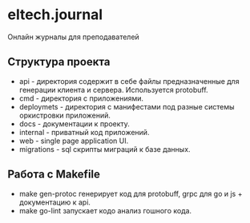 # eltech.journal
Онлайн журналы для преподавателей

## Структура проекта
- api - директория содержит в себе файлы предназначенные для генерации клиента и сервера. Используется protobuff.
- cmd - директория с приложениями.
- deploymets - директория с манифестами под разные системы оркистровки приложений.
- docs - документации к проекту.
- internal - приватный код приложений.
- web - single page application UI.
- migrations - sql скрипты миграций к базе данных.

## Работа с Makefile
- make gen-protoc генерирует код для protobuff, grpc для go и js + документацию к api.
- make go-lint запускает кодо анализ гошного кода.